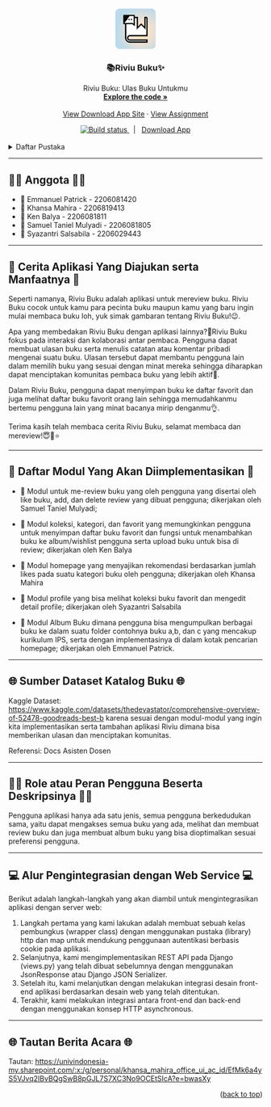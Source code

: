 <a name="readme-top"></a>

<br />
<div align="center">
  <a href="https://install.appcenter.ms/orgs/riviu-buku/apps/riviu-buku/distribution_groups/public">
    <img src="https://github.com/Riviu-Buku/riviu-buku/blob/main/logo.png" alt="Logo Riviu Buku" width="80" height="80">
  </a>

  <h3 align="center">📚Riviu Buku✨</h3>

  <p align="center">
    Riviu Buku: Ulas Buku Untukmu
    <br />
    <a href="https://github.com/Riviu-Buku/riviu-buku-mobile"><strong>Explore the code »</strong> </a>
    <br />
    <br />
    <a href="https://install.appcenter.ms/orgs/riviu-buku/apps/riviu-buku/distribution_groups/public">View Download App Site</a>
    ·
    <a href="https://pbp-fasilkom-ui.github.io/ganjil-2024/assignments/group/final"> View Assignment </a>
  </p>
</div>
<div align="center">
  <a href="https://appcenter.ms">
    <img src="https://build.appcenter.ms/v0.1/apps/b32cb2cf-819c-443f-8eb0-a6f631f9027f/branches/main/badge" alt="Build status" />
  </a>
  &nbsp; | &nbsp;
  <a href="https://install.appcenter.ms/orgs/riviu-buku/apps/riviu-buku/distribution_groups/public"> Download App</a>
  <br />
  <br />
</div>

<details>
  <summary>Daftar Pustaka</summary>
  <ol>
    <li>
      <a href="#anggota">🙋‍♀️ Anggota 🙋‍♂️</a>
    </li>
    <li>
      <a href="#cerita">📜 Cerita Aplikasi Yang Diajukan serta Manfaatnya 📜</a>
    </li>
    <li>
      <a href="#daftar-modul">📃 Daftar Modul Yang Akan Diimplementasikan 📃</a>
    </li>
    <li>
      <a href="#dataset">🌐 Sumber Dataset Katalog Buku 🌐</a>
    </li>
    <li>
      <a href="#role">🧑‍🦳 Role atau Peran Pengguna Beserta Deskripsinya 🧑‍🦳</a>
    </li>
  </ol>
</details>

<hr>

<a name="anggota"></a>
## 🙋‍♀️ Anggota 🙋‍♂️
- 🐥 Emmanuel Patrick - 2206081420
- 🐥 Khansa Mahira - 2206819413
- 🐥 Ken Balya - 2206081811
- 🐥 Samuel Taniel Mulyadi - 2206081805
- 🐥 Syazantri Salsabila - 2206029443

<hr>
<a name="cerita"></a>

## 📜 Cerita Aplikasi Yang Diajukan serta Manfaatnya 📜
Seperti namanya, Riviu Buku adalah aplikasi untuk mereview buku. Riviu Buku cocok untuk kamu para pecinta buku maupun kamu yang baru ingin mulai membaca buku loh, yuk simak gambaran tentang Riviu Buku!😉. 

Apa yang membedakan Riviu Buku dengan aplikasi lainnya?🤔Riviu Buku fokus pada interaksi dan kolaborasi antar pembaca. Pengguna dapat membuat ulasan buku serta menulis catatan atau komentar pribadi mengenai suatu buku. Ulasan tersebut dapat membantu pengguna lain dalam memilih buku yang sesuai dengan minat mereka sehingga diharapkan dapat menciptakan komunitas pembaca buku yang lebih aktif🤩. 

Dalam Riviu Buku, pengguna dapat menyimpan buku ke daftar favorit dan juga melihat daftar buku favorit orang lain sehingga memudahkanmu bertemu pengguna lain yang minat bacanya mirip denganmu👌.

Terima kasih telah membaca cerita Riviu Buku, selamat membaca dan mereview!😇📖⭐️

<hr>
<a name="daftar-modul"></a>

## 📃 Daftar Modul Yang Akan Diimplementasikan 📃

- 📕 Modul untuk me-review buku yang oleh pengguna yang disertai oleh like buku, add, dan delete review yang dibuat pengguna; dikerjakan oleh Samuel Taniel Mulyadi;</p> 
- 📕 Modul koleksi, kategori, dan favorit yang memungkinkan pengguna untuk menyimpan daftar buku favorit dan fungsi untuk menambahkan buku ke album/wishlist pengguna serta upload buku untuk bisa di review; dikerjakan oleh Ken Balya</p>
- 📕 Modul homepage yang menyajikan rekomendasi berdasarkan jumlah likes pada suatu kategori buku oleh pengguna; dikerjakan oleh Khansa Mahira</p>
- 📕 Modul profile yang bisa melihat koleksi buku favorit dan mengedit detail profile; dikerjakan oleh Syazantri Salsabila</p>
- 📕 Modul Album Buku dimana pengguna bisa mengumpulkan berbagai buku ke dalam suatu folder contohnya buku a,b, dan c yang mencakup kurikulum IPS, serta dengan implementasinya di dalam kotak pencarian homepage; dikerjakan oleh Emmanuel Patrick.</p>

<p></p>

<hr>
<a name="dataset"></a>

## 🌐 Sumber Dataset Katalog Buku 🌐
Kaggle Dataset: https://www.kaggle.com/datasets/thedevastator/comprehensive-overview-of-52478-goodreads-best-b karena sesuai dengan modul-modul yang ingin kita implementasikan serta tambahan aplikasi Riviu dimana bisa memberikan ulasan dan menciptakan komunitas.

Referensi: Docs Asisten Dosen

<hr>
<a name="role"></a>

## 🧑‍🦳 Role atau Peran Pengguna Beserta Deskripsinya 🧑‍🦳
Pengguna aplikasi hanya ada satu jenis, semua pengguna berkedudukan sama, yaitu dapat mengakses semua buku yang ada, melihat dan membuat review buku dan juga membuat album buku yang bisa dioptimalkan sesuai preferensi pengguna.

<hr>
<a name="Integrasi Web Service"></a>

## 💻 Alur Pengintegrasian dengan Web Service 💻
Berikut adalah langkah-langkah yang akan diambil untuk mengintegrasikan aplikasi dengan server web:

1. Langkah pertama yang kami lakukan adalah membuat sebuah kelas pembungkus (wrapper class) dengan menggunakan pustaka (library) http dan map untuk mendukung penggunaan autentikasi berbasis cookie pada aplikasi.
2. Selanjutnya, kami mengimplementasikan REST API pada Django (views.py) yang telah dibuat sebelumnya dengan menggunakan JsonResponse atau Django JSON Serializer.
3. Setelah itu, kami melanjutkan dengan melakukan integrasi desain front-end aplikasi berdasarkan desain web yang telah ditentukan.
4. Terakhir, kami melakukan integrasi antara front-end dan back-end dengan menggunakan konsep HTTP asynchronous.

<hr>
<a name="berita-acara"></a>

## 🌐 Tautan Berita Acara 🌐
Tautan: https://univindonesia-my.sharepoint.com/:x:/g/personal/khansa_mahira_office_ui_ac_id/EfMk6a4yS5VJvq2IBvBQgSwB8pGJL7S7XC3No9OCEtSIcA?e=bwasXy

<p align="right">(<a href="#readme-top">back to top</a>)</p>

